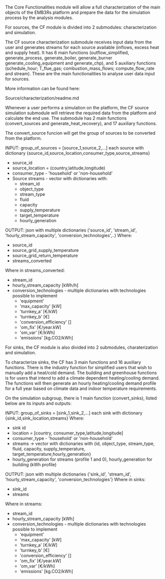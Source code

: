 The Core Functionalities module will allow a full characterization of the main objects of the EMB3Rs platform and prepare the data for the simulation process by the analysis modules.

For sources, the CF module is divided into 2 submodules: characterization and simulation.

The CF source characterization submodule receives input data from the user and generates streams for each source available (inflows, excess heat and supply heat). It has 6 main functions (outflow_simplified, generate_process, generate_boiler, generate_burner generate_cooling_equipment and generate_chp), and 5 auxiliary functions (schedule_hour; T_flue_gas; combustion_mass_flows; compute_flow_rate and stream). These are the main functionalities to analyse user data input for sources.

More information can be found here:

Source/characterization/readme.md

Whenever a user performs a simulation on the platform, the CF source simulation submodule will retrieve the required data from the platform and calculate the end use. The submodule has 2 main functions (convert_sources and generate_heat_recovery), and 17 auxiliary functions. 

The convert_source funcion will get the group of sources to be converted from the platform.

INPUT: group_of_sources = [source_1,source_2,...] each source with dictionary {source_id,source_location,consumer_type,source_streams}
- source_id
- source_location = (country,latitude,longitude)
- consumer_type - 'household' or 'non-household'
- Source streams - vector with dictionaries with:
  - stream_id
  - object_type
  - stream_type
  - fluid
  - capacity
  - supply_temperature
  - target_temperature
  - hourly_generation

OUTPUT: json with multiple dictionaries ('source_id', 'stream_id', 'hourly_stream_capacity', 'conversion_technologies',..)
Where:
- source_id
- source_grid_supply_temperature
- source_grid_return_temperature
- streams_converted

Where in streams_converted:
- stream_id
- hourly_stream_capacity [kWh/h]
- conversion_technologies - multiple dictionaries with technologies possible to implement
  - 'equipment'
  - 'max_capacity'  [kW]
  - 'turnkey_a' [€/kW]
  - 'turnkey_b' [€]
  - 'conversion_efficiency'  []
  - 'om_fix'   [€/year.kW]
  - 'om_var'  [€/kWh]
  - 'emissions'  [kg.CO2/kWh]

For sinks, the CF module is also divided into 2 submodules, charaterization and simulation.

To characterize sinks, the CF has 3 main functions and 16 auxiliary functions. There is the industry function for simplified users that wish to manually add a heat/cold demand.
The building and greenhouse functions is for users that intend to add a climate dependent heating/cooling demand. The functions will then generate an hourly heating/cooling demand profile for a full year based on climate data and indoor temperature requirements.

On the simulation subgroup, there is 1 main function (convert_sinks), listed below are its inputs and outputs:
 
INPUT: group_of_sinks = [sink_1,sink_2,...] each sink with dictionary {sink_id,sink_location,streams}
Where:
  - sink id
  - location = [country, consumer_type,latitude,longitude]
  - consumer_type - 'household' or 'non-household'
  - streams -> vector with dictionaries with {id, object_type, stream_type, fluid, capacity, supply_temperature, target_temperature,hourly_generation}
  - hourly_generation for streams (profile 1 and 0), hourly_generation for building  (kWh profile)

OUTPUT: json with multiple dictionaries {'sink_id', 'stream_id', 'hourly_stream_capacity', 'conversion_technologies'}
Where in sinks:
- sink_id
- streams

Where in streams:
- stream_id
- hourly_stream_capacity [kWh]
- conversion_technologies - multiple dictionaries with technologies possible to implement
  - 'equipment'
  - 'max_capacity'  [kW]
  - 'turnkey_a' [€/kW]
  - 'turnkey_b' [€]
  - 'conversion_efficiency'  []
  - 'om_fix'   [€/year.kW]
  - 'om_var'  [€/kWh]
  - 'emissions'  [kg.CO2/kWh]

